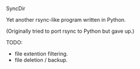 SyncDir

Yet another rsync-like program written in Python.

(Originally tried to port rsync to Python but gave up.)

TODO:
 * file extention filtering.
 * file deletion / backup.
